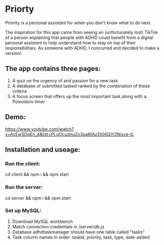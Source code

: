 # Priorty
Priority is a personal assistant for when you don't know what to do next. 

The inspiration for this app came from seeing an (unfortunately lost) TikTok of a person explaining that people with ADHD could benefit from a digital personal assistant to help understand how to stay on top of their responsibilities. As someone with ADHD, I concurred and decided to make a version!

## The app contains three pages:
1. A quiz on the urgency of and passion for a new task
2. A database of submitted tasked ranked by the combination of these criteria
3. A focus screen that offers up the most important task along with a Pomodoro timer

## Demo:
https://www.youtube.com/watch?v=AcEwSDqEn_4&list=PLgOcudnuZo3ga6tAz2tG6Q7r2Njvce-IL

## Installation and useage:
### Run the client:
cd client && npm i && npm start
### Run the server:
cd server && npm i && npm start
### Set up MySQL:
1. Download MySQL workbench
2. Match connection credentials in /server/db.js 
3. Database adhdtaskmanager should have one table called "tasks"
4. Task column names in order: taskid, priority, task, type, date-added
